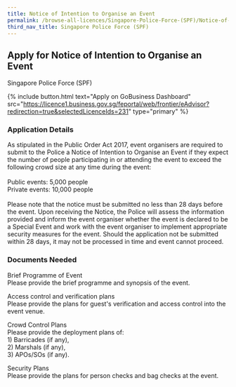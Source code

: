 ```yaml
---
title: Notice of Intention to Organise an Event
permalink: /browse-all-licences/Singapore-Police-Force-(SPF)/Notice-of-Intention-to-Organise-an-Event
third_nav_title: Singapore Police Force (SPF)
---
```


## Apply for Notice of Intention to Organise an Event

Singapore Police Force (SPF)

{% include button.html text="Apply on GoBusiness Dashboard" src="https://licence1.business.gov.sg/feportal/web/frontier/eAdvisor?redirection=true&selectedLicenceIds=231" type="primary" %}

### Application Details

<p>As stipulated in the Public Order Act 2017, event organisers are required to submit to the Police a Notice of Intention to Organise an Event if they expect the number of people participating in or attending the event to exceed the following crowd size at any time during the event:<br><br>Public events: 5,000 people<br>Private events: 10,000 people<br><br>Please note that the notice must be submitted no less than 28 days before the event. Upon receiving the Notice, the Police will assess the information provided and inform the event organiser whether the event is declared to be a Special Event and work with the event organiser to implement appropriate security measures for the event. Should the application not be submitted within 28 days, it may not be processed in time and event cannot proceed.</p>

### Documents Needed

<p>Brief Programme of Event<br />Please provide the brief programme and synopsis of the event.</p>
<p>Access control and verification plans<br />Please provide the plans for guest's verification and access control into the event venue.</p>
<p>Crowd Control Plans<br />Please provide the deployment plans of:<br />1) Barricades (if any),<br />2) Marshals (if any),<br />3) APOs/SOs (if any).</p>
<p>Security Plans<br />Please provide the plans for person checks and bag checks at the event.</p>

